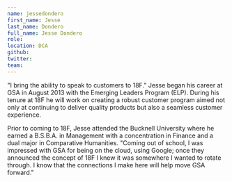 ```yaml
---
name: jessedondero
first_name: Jesse
last_name: Dondero
full_name: Jesse Dondero
role:
location: DCA
github:
twitter:
team: 
---
```


"I bring the ability to speak to customers to 18F." Jesse began his career at GSA in August 2013 with the Emerging Leaders Program (ELP). During his tenure at 18F he will work on creating a robust customer program aimed not only at continuing to deliver quality products but also a seamless customer experience.

Prior to coming to 18F, Jesse attended the Bucknell University where he earned a B.S.B.A. in Management with a concentration in Finance and a dual major in Comparative Humanities. "Coming out of school, I was impressed with GSA for being on the cloud, using Google; once they announced the concept of 18F I knew it was somewhere I wanted to rotate through. I know that the connections I make here will help move GSA forward." 



